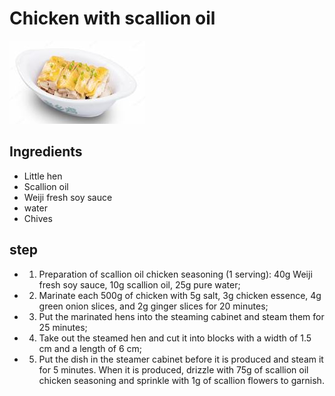 # Chicken with scallion oil

![葱油鸡](/images/葱油鸡.png)

## Ingredients

- Little hen
- Scallion oil
- Weiji fresh soy sauce
- water
- Chives

## step

- 1. Preparation of scallion oil chicken seasoning (1 serving): 40g Weiji fresh soy sauce, 10g scallion oil, 25g pure water;
- 2. Marinate each 500g of chicken with 5g salt, 3g chicken essence, 4g green onion slices, and 2g ginger slices for 20 minutes;
- 3. Put the marinated hens into the steaming cabinet and steam them for 25 minutes;
- 4. Take out the steamed hen and cut it into blocks with a width of 1.5 cm and a length of 6 cm;
- 5. Put the dish in the steamer cabinet before it is produced and steam it for 5 minutes. When it is produced, drizzle with 75g of scallion oil chicken seasoning and sprinkle with 1g of scallion flowers to garnish.

